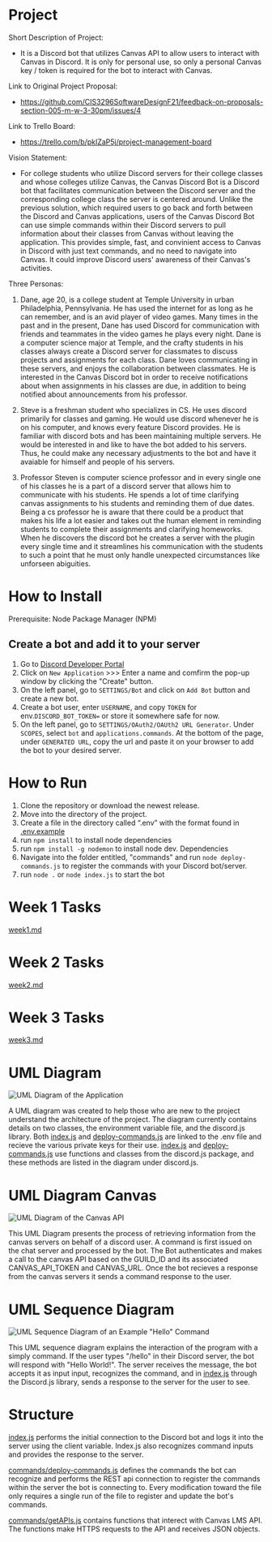 # Project
Short Description of Project:
- It is a Discord bot that utilizes Canvas API to allow users to interact with Canvas in Discord. It is only for personal use, so only a personal Canvas key / token is required for the bot to interact with Canvas.

Link to Original Project Proposal:
- https://github.com/CIS3296SoftwareDesignF21/feedback-on-proposals-section-005-m-w-3-30pm/issues/4

Link to Trello Board:
- https://trello.com/b/pkIZaP5j/project-management-board

Vision Statement:
- For college students who utilize Discord servers for their college classes and whose colleges utilize Canvas, the Canvas Discord Bot is a Discord bot that facilitates communication between the Discord server and the corresponding college class the server is centered around. Unlike the previous solution, which required users to go back and forth between the Discord and Canvas applications, users of the Canvas Discord Bot can use simple commands within their Discord servers to pull information about their classes from Canvas without leaving the application. This provides simple, fast, and convinient access to Canvas in Discord with just text commands, and no need to navigate into Canvas. It could improve Discord users' awareness of their Canvas's activities.

Three Personas:
1. Dane, age 20, is a college student at Temple University in urban Philadelphia, Pennsylvania. He has used the internet for as long as he can remember, and is an avid player of video games. Many times in the past and in the present, Dane has used Discord for communication with friends and teammates in the video games he plays every night. Dane is a computer science major at Temple, and the crafty students in his classes always create a Discord server for classmates to discuss projects and assignments for each class. Dane loves communicating in these servers, and enjoys the collaboration between classmates. He is interested in the Canvas Discord bot in order to receive notifications about when assignments in his classes are due, in addition to being notified about announcements from his professor.

2. Steve is a freshman student who specializes in CS. He uses discord primarily for classes and gaming. He would use discord whenever he is on his computer, and knows every feature Discord provides. He is familiar with discord bots and has been maintaining multiple servers. He would be interested in and like to have the bot added to his servers. Thus, he could make any necessary adjustments to the bot and have it avaiable for himself and people of his servers.

3. Professor Steven is computer science professor and in every single one of his classes he is a part of a discord server that allows him to communicate with his students. He spends a lot of time clarifying canvas assignments to his students and reminding them of due dates. Being a cs professor he is aware that there could be a product that makes his life a lot easier and takes out the human element in reminding students to complete their assignments and clarifying homeworks. When he discovers the discord bot he creates a server with the plugin every single time and it streamlines his communication with the students to such a point that he must only handle unexpected circumstances like unforseen abiguities.

# How to Install
Prerequisite: Node Package Manager (NPM)
## Create a bot and add it to your server
1. Go to [Discord Developer Portal](https://discord.com/developers/applications)
2. Click on ```New Application``` >>> Enter a name and comfirm the pop-up window by clicking the "Create" button.
4. On the left panel, go to ```SETTINGS/Bot``` and click on ```Add Bot``` button and create a new bot.
5. Create a bot user, enter ```USERNAME```, and copy ```TOKEN``` for env.```DISCORD_BOT_TOKEN=``` or store it somewhere safe for now.
6. On the left panel, go to ```SETTINGS/OAuth2/OAUth2 URL Generator```. Under ```SCOPES```, select ```bot``` and ```applications.commands```. At the bottom of the page, under ```GENERATED URL```, copy the url and paste it on your browser to add the bot to your desired server.

# How to Run
1. Clone the repository or download the newest release.
2. Move into the directory of the project.
3. Create a file in the directory called “.env” with the format found in [.env.example](.env.example)
5. run ```npm install``` to install node dependencies
6. run ```npm install -g nodemon``` to install node dev. Dependencies
7. Navigate into the folder entitled, "commands" and run ```node deploy-commands.js``` to register the commands with your Discord bot/server.
8. run ```node .``` or ```node index.js``` to start the bot

# Week 1 Tasks
[week1.md](/weekly_readme/week1.md)

# Week 2 Tasks
[week2.md](/weekly_readme/week2.md)

# Week 3 Tasks
[week3.md](/weekly_readme/week3.md)

# UML Diagram

![UML Diagram of the Application](/images/latest-uml-class-diagram.png)

A UML diagram was created to help those who are new to the project understand the architecture of the project. The diagram currently contains details on two classes, the environment variable file, and the discord.js library. Both [index.js](index.js) and [deploy-commands.js](deploy-commands.js) are linked to the .env file and recieve the various private keys for their use. [index.js](index.js) and [deploy-commands.js](deploy-commands.js) use functions and classes from the discord.js package, and these methods are listed in the diagram under discord.js.

# UML Diagram Canvas

![UML Diagram of the Canvas API](/images/canvas-api-uml-diagram.png)

This UML Diagram presents the process of retrieving information from the canvas servers on behalf of a discord user. A command is first issued on the chat server and processed by the bot. The Bot authenticates and makes a call to the canvas API based on the GUILD_ID and its associated CANVAS_API_TOKEN and CANVAS_URL. Once the bot recieves a response from the canvas servers it sends a command response to the user.

# UML Sequence Diagram

![UML Sequence Diagram of an Example "Hello" Command](/images/hello-command-uml-sequence.png)

This UML sequence diagram explains the interaction of the program with a simply command. If the user types "/hello" in their Discord server, the bot will respond with "Hello World!". The server receives the message, the bot accepts it as input input, recognizes the command, and in [index.js](index.js) through the Discord.js library, sends a response to the server for the user to see.

# Structure
[index.js](index.js) performs the initial connection to the Discord bot and logs it into the server using the client variable. Index.js also recognizes command inputs and provides the response to the server.

[commands/deploy-commands.js](commands/deploy-commands.js) defines the commands the bot can recognize and performs the REST api connection to register the commands within the server the bot is connecting to. Every modification toward the file only requires a single run of the file to register and update the bot's commands.

[commands/getAPIs.js](commands/getAPIs.js) contains functions that interect with Canvas LMS API. The functions make HTTPS requests to the API and receives JSON objects.
